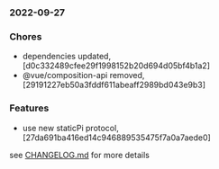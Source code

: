### 2022-09-27

### Chores
+ dependencies updated, [d0c332489cfee29f1998152b20d694d05bf4b1a2]
+ @vue/composition-api removed, [29191227eb50a3fddf611abeaff2989bd043e9b3]

### Features
+ use new staticPi protocol, [27da691ba416ed14c946889535475f7a0a7aede0]

see <a href='https://github.com/mrjackwills/belugasnooze_vue/blob/main/CHANGELOG.md'>CHANGELOG.md</a> for more details

